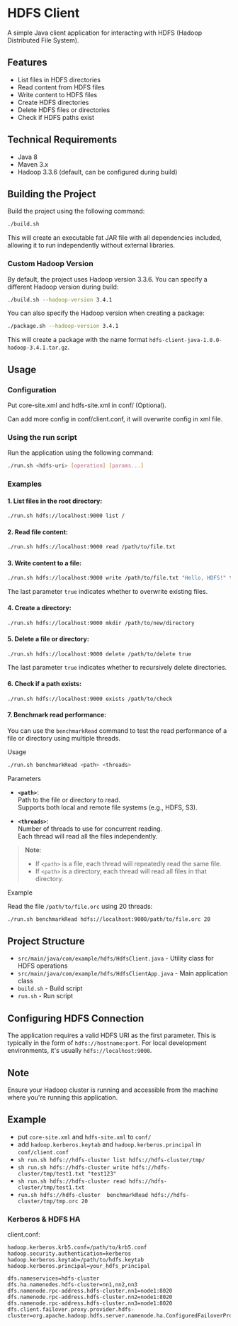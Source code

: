 # HDFS Client

A simple Java client application for interacting with HDFS (Hadoop Distributed File System).

## Features

- List files in HDFS directories
- Read content from HDFS files
- Write content to HDFS files
- Create HDFS directories
- Delete HDFS files or directories
- Check if HDFS paths exist

## Technical Requirements

- Java 8
- Maven 3.x
- Hadoop 3.3.6 (default, can be configured during build)

## Building the Project

Build the project using the following command:

```bash
./build.sh
```

This will create an executable fat JAR file with all dependencies included, allowing it to run independently without external libraries.

### Custom Hadoop Version

By default, the project uses Hadoop version 3.3.6. You can specify a different Hadoop version during build:

```bash
./build.sh --hadoop-version 3.4.1
```

You can also specify the Hadoop version when creating a package:

```bash
./package.sh --hadoop-version 3.4.1
```

This will create a package with the name format `hdfs-client-java-1.0.0-hadoop-3.4.1.tar.gz`.

## Usage

### Configuration
Put core-site.xml and hdfs-site.xml in conf/ (Optional).

Can add more config in conf/client.conf, it will overwrite config in xml file.

### Using the run script

Run the application using the following command:

```bash
./run.sh <hdfs-uri> [operation] [params...]
```

### Examples

#### 1. List files in the root directory:

```bash
./run.sh hdfs://localhost:9000 list /
```

#### 2. Read file content:

```bash
./run.sh hdfs://localhost:9000 read /path/to/file.txt
```

#### 3. Write content to a file:

```bash
./run.sh hdfs://localhost:9000 write /path/to/file.txt "Hello, HDFS!" true
```
The last parameter `true` indicates whether to overwrite existing files.

#### 4. Create a directory:

```bash
./run.sh hdfs://localhost:9000 mkdir /path/to/new/directory
```

#### 5. Delete a file or directory:

```bash
./run.sh hdfs://localhost:9000 delete /path/to/delete true
```
The last parameter `true` indicates whether to recursively delete directories.

#### 6. Check if a path exists:

```bash
./run.sh hdfs://localhost:9000 exists /path/to/check
```

#### 7. Benchmark read performance:
   You can use the `benchmarkRead` command to test the read performance of a file or directory using multiple threads.

Usage

```bash
./run.sh benchmarkRead <path> <threads>
```

Parameters

- **`<path>`**:  
  Path to the file or directory to read.  
  Supports both local and remote file systems (e.g., HDFS, S3).

- **`<threads>`**:  
  Number of threads to use for concurrent reading.  
  Each thread will read all the files independently.

> **Note**:
> - If `<path>` is a file, each thread will repeatedly read the same file.
> - If `<path>` is a directory, each thread will read all files in that directory.

 Example

Read the file `/path/to/file.orc` using 20 threads:

```bash
./run.sh benchmarkRead hdfs://localhost:9000/path/to/file.orc 20
```


## Project Structure

- `src/main/java/com/example/hdfs/HdfsClient.java` - Utility class for HDFS operations
- `src/main/java/com/example/hdfs/HdfsClientApp.java` - Main application class
- `build.sh` - Build script
- `run.sh` - Run script

## Configuring HDFS Connection

The application requires a valid HDFS URI as the first parameter. This is typically in the form of `hdfs://hostname:port`. For local development environments, it's usually `hdfs://localhost:9000`.

## Note

Ensure your Hadoop cluster is running and accessible from the machine where you're running this application. 

## Example

- put `core-site.xml` and `hdfs-site.xml` to `conf/`
- add `hadoop.kerberos.keytab` and `hadoop.kerberos.principal` in `conf/client.conf`
- `sh run.sh hdfs://hdfs-cluster list hdfs://hdfs-cluster/tmp/`
- `sh run.sh hdfs://hdfs-cluster write hdfs://hdfs-cluster/tmp/test1.txt "test123"`
- `sh run.sh hdfs://hdfs-cluster read hdfs://hdfs-cluster/tmp/test1.txt`
- `run.sh hdfs://hdfs-cluster  benchmarkRead hdfs://hdfs-cluster/tmp/tmp.orc 20`

### Kerberos & HDFS HA

client.conf:

```
hadoop.kerberos.krb5.conf=/path/to/krb5.conf
hadoop.security.authentication=kerberos
hadoop.kerberos.keytab=/path/to/hdfs.keytab
hadoop.kerberos.principal=your_hdfs_principal

dfs.nameservices=hdfs-cluster
dfs.ha.namenodes.hdfs-cluster=nn1,nn2,nn3
dfs.namenode.rpc-address.hdfs-cluster.nn1=node1:8020
dfs.namenode.rpc-address.hdfs-cluster.nn2=node1:8020
dfs.namenode.rpc-address.hdfs-cluster.nn3=node1:8020
dfs.client.failover.proxy.provider.hdfs-cluster=org.apache.hadoop.hdfs.server.namenode.ha.ConfiguredFailoverProxyProvider
```
